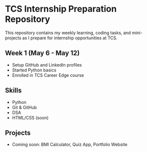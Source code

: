 # TCS Internship Preparation Repository

This repository contains my weekly learning, coding tasks, and mini-projects as I prepare for internship opportunities at TCS.

## Week 1 (May 6 - May 12)
- Setup GitHub and LinkedIn profiles
- Started Python basics
- Enrolled in TCS Career Edge course

## Skills
- Python
- Git & GitHub
- DSA
- HTML/CSS (soon)

## Projects
- Coming soon: BMI Calculator, Quiz App, Portfolio Website
